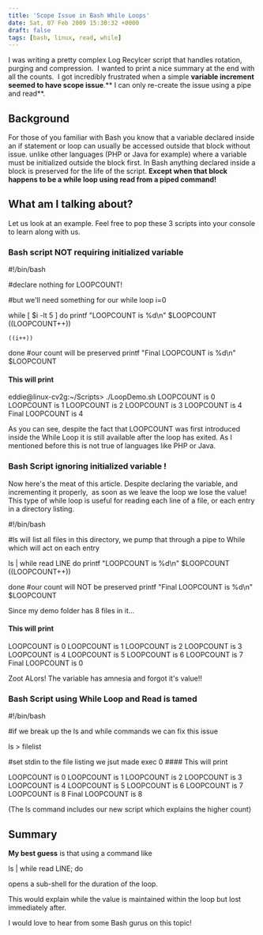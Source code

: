```yaml
---
title: 'Scope Issue in Bash While Loops'
date: Sat, 07 Feb 2009 15:30:32 +0000
draft: false
tags: [bash, linux, read, while]
---
```


I was writing a pretty complex Log Recylcer script that handles rotation, purging and compression.  I wanted to print a nice summary at the end with all the counts.  I got incredibly frustrated when a simple **variable increment seemed to have scope issue**.** I can only re-create the issue using a pipe and read**.

Background
----------

For those of you familiar with Bash you know that a variable declared inside an if statement or loop can usually be accessed outside that block without issue. unlike other languages (PHP or Java for example) where a variable must be initialized outside the block first. In Bash anything declared inside a block is preserved for the life of the script. **Except when that block happens to be a while loop using read from a piped command!**

What am I talking about?
------------------------

Let us look at an example. Feel free to pop these 3 scripts into your console to learn along with us.

### Bash script NOT requiring initialized variable

#!/bin/bash

#declare nothing for LOOPCOUNT!

#but we'll need something for our while loop
i=0

while [ $i -lt 5 ]
do
	printf "LOOPCOUNT is %d\n" $LOOPCOUNT
	((LOOPCOUNT++))

	((i++))
done
#our count will be preserved
printf "Final LOOPCOUNT is %d\n" $LOOPCOUNT

#### This will print

eddie@linux-cv2g:~/Scripts> ./LoopDemo.sh
LOOPCOUNT is 0
LOOPCOUNT is 1
LOOPCOUNT is 2
LOOPCOUNT is 3
LOOPCOUNT is 4
Final LOOPCOUNT is 4

As you can see, despite the fact that LOOPCOUNT was first introduced inside the While Loop it is still available after the loop has exited. As I mentioned before this is not true of languages like PHP or Java.

### Bash Script ignoring initialized variable !

Now here's the meat of this article. Despite declaring the variable, and incrementing it properly,  as soon as we leave the loop we lose the value! This type of while loop is useful for reading each line of a file, or each entry in a directory listing.

#!/bin/bash

#ls will list all files in this directory, we pump that through a pipe to While which will act on each entry

ls | while read LINE
do
	printf "LOOPCOUNT is %d\n" $LOOPCOUNT
	((LOOPCOUNT++))

done
#our count will NOT be preserved
printf "Final LOOPCOUNT is %d\n" $LOOPCOUNT

Since my demo folder has 8 files in it...

#### This will print

LOOPCOUNT is 0
LOOPCOUNT is 1
LOOPCOUNT is 2
LOOPCOUNT is 3
LOOPCOUNT is 4
LOOPCOUNT is 5
LOOPCOUNT is 6
LOOPCOUNT is 7
Final LOOPCOUNT is 0

Zoot ALors! The variable has amnesia and forgot it's value!!

### Bash Script using While Loop and Read is tamed

#!/bin/bash



#if we break up the ls and while commands we can fix this issue

ls > filelist

#set stdin to the file listing we jsut made
exec 0 #### This will print

LOOPCOUNT is 0
LOOPCOUNT is 1
LOOPCOUNT is 2
LOOPCOUNT is 3
LOOPCOUNT is 4
LOOPCOUNT is 5
LOOPCOUNT is 6
LOOPCOUNT is 7
LOOPCOUNT is 8
Final LOOPCOUNT is 8

(The ls command includes our new script which explains the higher count)

Summary
-------

 **My best guess** is that using a command like

ls | while read LINE; do

 opens a sub-shell for the duration of the loop. 

This would explain while the value is maintained within the loop but lost immediately after.

I would love to hear from some Bash gurus on this topic!
